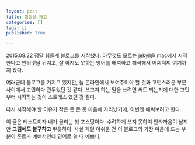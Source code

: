 ```yaml
---
layout: post
title: 껍질을 깨고
categories: []
tags: []
published: True

---
```


2015.08.22 정말 힘들게 블로그를 시작했다.
아무것도 모르는 jekyll을 mac에서 시작한다고 인터넷을 뒤지고, 잘 하지도 못하는 영어를 해석하고 해석해서 어찌저찌 여기까지 왔다.

여러군데 블로그를 가지고 있지만,
늘 온라인에서 보여주어야 할 것과 고민스러운 부분 사이에서 고민하다 관두었던 것 같다.
쓰고자 하는 말을 쓰려면 써도 되는지에 대한 고민부터 시작하는 것이 스트레스 였던 것 같다.

다시 시작해야 할 이유가 작은 듯 큰 듯 마음에 자라났기에,
이번엔 애써보려고 한다.

이 글은 테스트이자 내가 올리는 첫 포스팅이다.
수려하게 쓰지 못하여 안타까움이 남지만 <strong>그럼에도 불구하고</strong> 뿌듯하다.
사실 제일 아쉬운 건 이 블로그의 가장 마음에 드는 부분이 폰트가 예뻐서인데 영어로 쓸 때 예쁘다;